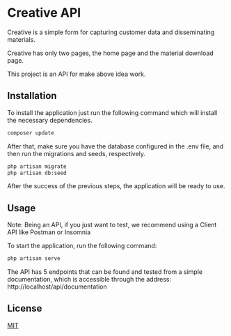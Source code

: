 # Creative API

Creative is a simple form for capturing customer data and disseminating materials.

Creative has only two pages, the home page and the material download page.

This project is an API for make above idea work.

## Installation
To install the application just run the following command which will install the necessary dependencies.

```bash
composer update
```

After that, make sure you have the database configured in the .env file, and then run the migrations and seeds, respectively.

```bash
php artisan migrate
php artisan db:seed
```

After the success of the previous steps, the application will be ready to use.

## Usage
Note: Being an API, if you just want to test, we recommend using a Client API like Postman or Insomnia

To start the application, run the following command:
```bash
php artisan serve
```

The API has 5 endpoints that can be found and tested from a simple documentation, which is accessible through the address: http://localhost/api/documentation

## License
[MIT](https://choosealicense.com/licenses/mit/)